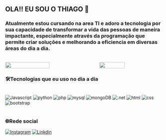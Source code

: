## OLA!! EU SOU O THIAGO 👋 
### Atualmente estou cursando na area TI e adoro a tecnologia por sua capacidade de transformar a vida das pessoas de maneira impactante, especialmente através da programação  que permite criar soluções e melhorando a eficiencia em diversas áreas do dia a dia.

<br>

<div style="display: flex; justify-content: space-between; align-items: center; ">
  <img src="https://github-readme-stats.vercel.app/api?username=ThhiagoCarvalho&show_icons=true&theme=radical"width="53%" >
  <img src="https://github-readme-stats.vercel.app/api/top-langs/?username=ThhiagoCarvalho&layout=compact&theme=radical" width="40%">
</div>


### 🛠Tecnologias que eu uso no dia a dia  
<div style="display: inline_block"><br/>
    <img align="center" alt="Javascript" src="https://img.shields.io/badge/JavaScript-323330?style=for-the-badge&logo=javascript&logoColor=F7DF1E"/>
    <img align="center" alt="python" src="https://img.shields.io/badge/Python-14354C?style=for-the-badge&logo=python&logoColor=white"/>
    <img align="center" alt="php" src="https://img.shields.io/badge/PHP-777BB4?style=for-the-badge&logo=php&logoColor=white"/>
    <img align="center" alt="mysql" src="https://img.shields.io/badge/MySQL-00000F?style=for-the-badge&logo=mysql&logoColor=white"/>
    <img align="center" alt="mongoDB" src="https://img.shields.io/badge/MongoDB-4EA94B?style=for-the-badge&logo=mongodb&logoColor=white"/>
    <img align="center" alt=".net" src="https://img.shields.io/badge/.NET-5C2D91?style=for-the-badge&logo=.net&logoColor=white"/>   
    <img align="center" alt="html" src="https://img.shields.io/badge/HTML5-E34F26?style=for-the-badge&logo=html5&logoColor=white"/>
    <img align="center" alt="css" src="https://img.shields.io/badge/CSS-239120?&style=for-the-badge&logo=css3&logoColor=white"/>
    <img align="center" alt="bootstrap" src="https://img.shields.io/badge/Bootstrap-563D7C?style=for-the-badge&logo=bootstrap&logoColor=white"/>
</div><br/>

### 🌐Rede social  
[![Instagram](https://img.shields.io/badge/Instagram-E4405F?style=for-the-badge&logo=instagram&logoColor=white)](https://instagram.com/thh.carvalho/)
[![Linkdin](https://img.shields.io/badge/LinkedIn-0077B5?style=for-the-badge&logo=linkedin&logoColor=white)](https://www.linkedin.com/in/thiagocesarcarvalho/)
<br>

